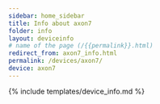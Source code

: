 ```yaml
---
sidebar: home_sidebar
title: Info about axon7
folder: info
layout: deviceinfo
# name of the page (/{{permalink}}.html)
redirect_from: axon7_info.html
permalink: /devices/axon7/
device: axon7
---
```

{% include templates/device_info.md %}
